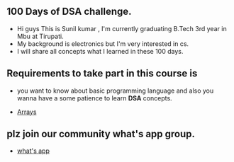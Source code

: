 ## 100 Days of DSA challenge.

- Hi guys This is Sunil kumar , I'm currently graduating B.Tech 3rd year in Mbu at Tirupati.
- My background is electronics but I'm very interested in cs.
- I will share all concepts what I learned in these 100 days.



## Requirements to take part in this course is 

- you want to know about basic programming language and also you wanna have a some patience to learn **DSA** concepts.

- [Arrays](https://github.com/HumbleFool830/100-Day-s-of-DSA-challenge-/blob/main/1st_Week/readme_1.md)





## plz join our community what's app group.

- [what's app](https://chat.whatsapp.com/Fuu2xc62kDlI4q0NWpL1FW)
